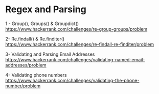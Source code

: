 # Regex and Parsing

1 - Group(), Groups() & Groupdict()   
https://www.hackerrank.com/challenges/re-group-groups/problem

2- Re.findall() & Re.finditer()   
https://www.hackerrank.com/challenges/re-findall-re-finditer/problem

3- Validating and Parsing Email Addresses     
https://www.hackerrank.com/challenges/validating-named-email-addresses/problem

4- Validating phone numbers       
https://www.hackerrank.com/challenges/validating-the-phone-number/problem
